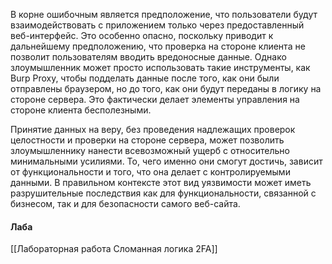 В корне ошибочным является предположение, что пользователи будут взаимодействовать с приложением только через предоставленный веб-интерфейс. Это особенно опасно, поскольку приводит к дальнейшему предположению, что проверка на стороне клиента не позволит пользователям вводить вредоносные данные. Однако злоумышленник может просто использовать такие инструменты, как Burp Proxy, чтобы подделать данные после того, как они были отправлены браузером, но до того, как они будут переданы в логику на стороне сервера. Это фактически делает элементы управления на стороне клиента бесполезными.

Принятие данных на веру, без проведения надлежащих проверок целостности и проверки на стороне сервера, может позволить злоумышленнику нанести всевозможный ущерб с относительно минимальными усилиями. То, чего именно они смогут достичь, зависит от функциональности и того, что она делает с контролируемыми данными. В правильном контексте этот вид уязвимости может иметь разрушительные последствия как для функциональности, связанной с бизнесом, так и для безопасности самого веб-сайта.

#### Лаба
[[Лабораторная работа Сломанная логика 2FA]]


